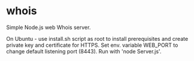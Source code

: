 # whois

Simple Node.js web Whois server.

On Ubuntu - use install.sh script as root to install prerequisites and create private key and certificate for HTTPS.
Set env. variable WEB_PORT to change default listening port (8443).
Run with 'node Server.js'.
